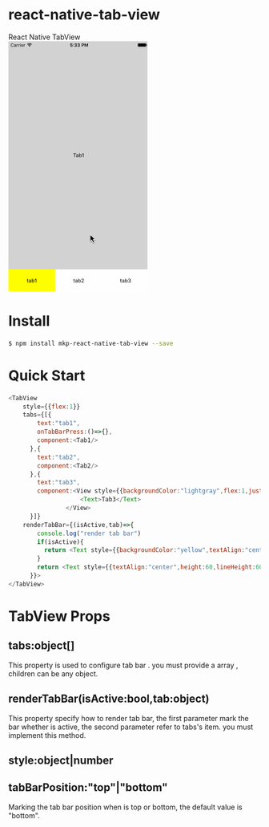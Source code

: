 # react-native-tab-view
React Native TabView<br/>
<img src="https://raw.githubusercontent.com/MonkeyKingPlus/react-native-tab-view/master/test/screenshot/react-native-tab-view-demo.gif"/>

# Install
```bash
$ npm install mkp-react-native-tab-view --save
```

# Quick Start
```javascript
<TabView
    style={{flex:1}}
    tabs={[{
        text:"tab1",
        onTabBarPress:()=>{},
        component:<Tab1/>
      },{
        text:"tab2",
        component:<Tab2/>
      },{
        text:"tab3",
        component:<View style={{backgroundColor:"lightgray",flex:1,justifyContent:"center",alignItems:"center"}}>
                    <Text>Tab3</Text>
                </View>
      }]}
    renderTabBar={(isActive,tab)=>{
        console.log("render tab bar")
        if(isActive){
          return <Text style={{backgroundColor:"yellow",textAlign:"center",height:60,lineHeight:60}}>{tab.text}</Text>
        }
        return <Text style={{textAlign:"center",height:60,lineHeight:60}}>{tab.text}</Text>
      }}>
</TabView>
```
# TabView Props
## tabs:object[]
This property is used to configure tab bar . you must provide a array , children can be any object.
## renderTabBar(isActive:bool,tab:object)
This property specify how to render tab bar, the first parameter mark the bar whether is active, the second parameter refer to tabs's item.
you must implement this method.
## style:object|number
## tabBarPosition:"top"|"bottom"
Marking the tab bar position when is top or bottom, the default value is "bottom".
